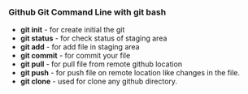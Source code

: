 ### Github Git Command Line with git bash

* **git init** - for create initial the git
* **git status** -  for check status of staging area
* **git add** - for add file in staging area
* **git commit** - for commit your file
* **git pull** - for pull file from remote github location
* **git push** - for push file on remote location like changes in the file.
* **git clone** - used for clone any github directory.
